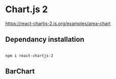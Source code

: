 # Chart.js 2
https://react-chartjs-2.js.org/examples/area-chart

## Dependancy installation 
```

npm i react-chartjs-2
```

## BarChart 

